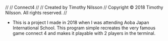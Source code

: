 //
//  Connect4
//
//  Created by Timothy Nilsson
//  Copyright © 2018 Timothy Nilsson. All rights reserved.
//

* This is a project I made in 2018 when I was attending Aoba Japan International School.
This program simple recreates the very famous game connect 4 and makes it playable with 2 players in the terminal.
